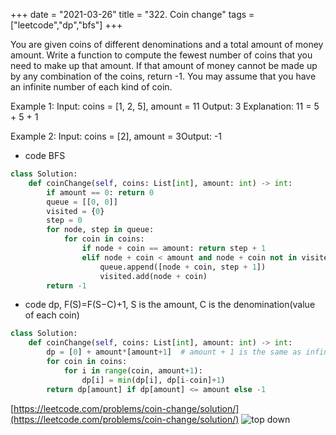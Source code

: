 +++
date = "2021-03-26"
title = "322. Coin change"
tags = ["leetcode","dp","bfs"]
+++


You are given coins of different denominations and a total amount of money amount. Write a function to compute the fewest number of coins that you need to make up that amount. If that amount of money cannot be made up by any combination of the coins, return -1.
You may assume that you have an infinite number of each kind of coin.

Example 1:
Input: coins = [1, 2, 5], amount = 11
Output: 3 Explanation: 11 = 5 + 5 + 1

Example 2:
Input: coins = [2], amount = 3Output: -1


- code  BFS
```py
class Solution:
    def coinChange(self, coins: List[int], amount: int) -> int:
        if amount == 0: return 0
        queue = [[0, 0]]
        visited = {0}
        step = 0
        for node, step in queue:
            for coin in coins:
                if node + coin == amount: return step + 1
                elif node + coin < amount and node + coin not in visited:
                    queue.append([node + coin, step + 1])
                    visited.add(node + coin)
        return -1

```
- code  dp,  F(S)=F(S−C)+1, S is the amount, C is the denomination(value of each coin)
```py
class Solution:
    def coinChange(self, coins: List[int], amount: int) -> int:
        dp = [0] + amount*[amount+1]  # amount + 1 is the same as infinite big here
        for coin in coins:
            for i in range(coin, amount+1):
                dp[i] = min(dp[i], dp[i-coin]+1)
        return dp[amount] if dp[amount] <= amount else -1

```
 [https://leetcode.com/problems/coin-change/solution/](https://leetcode.com/problems/coin-change/solution/)
![top down](https://i.imgur.com/Sl4yAkG.png)
